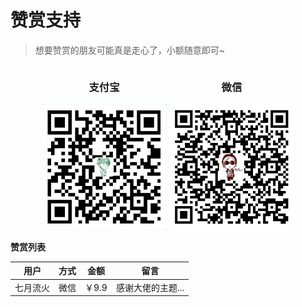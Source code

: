 # 赞赏支持

> 想要赞赏的朋友可能真是走心了，小额随意即可~

<center>
<div style="display: inline-block;">
<h3>支付宝</h3>
<img src="./_media/o_alipay.png" style="width:200px;">
</div>
<div style="display: inline-block;">
<h3>微信</h3>
<img src="./_media/o_wechat.png" style="width:200px;">
</div>
</center>

**赞赏列表**

| 用户 | 方式 | 金额 | 留言 | 
| ---- | ---- | ---- | ---- |
| 七月流火 | 微信 | ￥9.9 | 感谢大佬的主题... |